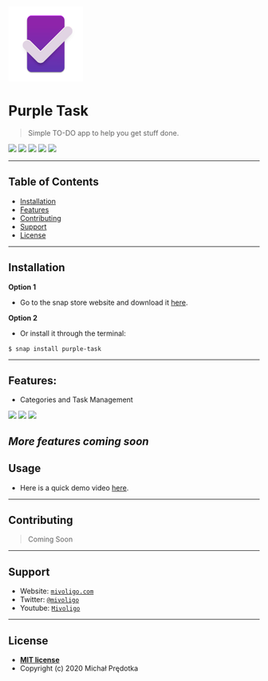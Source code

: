 <img src="snap/gui/icon.png" width="150px" height="150px">

# Purple Task

> Simple TO-DO app to help you get stuff done.


<img src="https://img.shields.io/badge/license-MIT-green"> <img src="https://img.shields.io/badge/version-v1.1.0-orange"> <img src="https://img.shields.io/badge/updated-sept%202020-blue"> <img src="https://img.shields.io/badge/pull requests-1 open-yellow"> <img src="https://img.shields.io/badge/favorites-19-brightgreen">

---

## Table of Contents

- [Installation](#installation)
- [Features](#features)
- [Contributing](#contributing)
- [Support](#support)
- [License](#license)




---

## Installation

**Option 1**
- Go to the snap store website and download it <a href="https://snapcraft.io/purple-task" target="_blank">here</a>.

**Option 2**
- Or install it through the terminal:
```shell
$ snap install purple-task
```

---

## Features:
- Categories and Task Management

<img src="https://res.cloudinary.com/canonical/image/fetch/f_auto,q_auto,fl_sanitize,w_819,h_515/https://dashboard.snapcraft.io/site_media/appmedia/2020/09/4e.png">

<img src="https://res.cloudinary.com/canonical/image/fetch/f_auto,q_auto,fl_sanitize,w_819,h_515/https://dashboard.snapcraft.io/site_media/appmedia/2020/09/3e.png">

<img src="https://res.cloudinary.com/canonical/image/fetch/f_auto,q_auto,fl_sanitize,w_819,h_515/https://dashboard.snapcraft.io/site_media/appmedia/2020/09/5e.png">

*More features coming soon*
---

## Usage


- Here is a quick demo video <a href="https://www.youtube.com/watch?v=zBpbEn4pzSI" target="_blank">here</a>.

---

## Contributing

> Coming Soon


---
## Support


- Website: <a href="https://mivoligo.com" target="_blank">`mivoligo.com`</a>
- Twitter: <a href="https://twitter.com/mivoligo" target="_blank">`@mivoligo`</a>
- Youtube: <a href="https://www.youtube.com/user/mivoligo" target="_blank">`Mivoligo`</a>




---

## License

- **[MIT license](http://opensource.org/licenses/mit-license.php)**
- Copyright (c) 2020 Michał Prędotka
